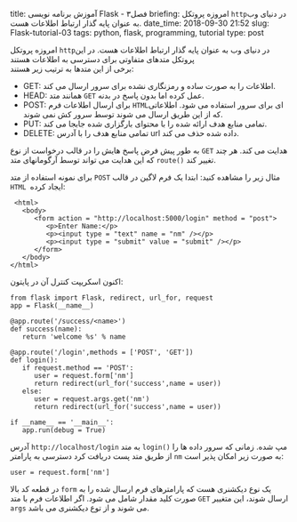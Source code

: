 title: آموزش برنامه نویسی Flask - فصل۳
briefing: امروزه پروتکل `http`در دنیای وب به عنوان پایه گذار ارتباط اطلاعات هست.
date_time: 2018-09-30 21:52
slug: Flask-tutorial-03
tags: python, flask, programming, tutorial
type: post

امروزه پروتکل `http`در دنیای وب به عنوان پایه گذار ارتباط اطلاعات هست. در این پروتکل متدهای متفاوتی برای دسترسی به اطلاعات هستند  
برخی از این متدها به ترتیب زیر هستند:

 * GET: اطلاعات را به صورت ساده و رمزنگاری نشده برای سرور ارسال می کند.
 * HEAD: همانند متد `GET` عمل کرده اما بدون پاسخ در بدنه.
 * POST: برای ارسال اطلاعات فرم `HTML`ای برای سرور استفاده می شود. اطلاعاتی که از این طریق ارسال می شوند توسط سرور کش نمی شوند.
 * PUT: تمامی منابع هدف ارائه شده را با محتوای بارگزاری شده جابجا می کند.
 * DELETE: تمامی منابع هدف را با آدرس url داده شده حذف می کند.
 
به طور پیش فرض پاسخ هایش را در قالب درخواست از نوع `GET` هدایت می کند. هر چند که این هدایت می تواند توسط آرگومانهای متد `route()` تغییر کند.
 
 برای نمونه استفاده از متد `POST` مثال زیر را مشاهده کنید:
 ابتدا یک فرم لاگین در قالب `HTML `ایجاد کرده:
 
     <html>
       <body>
          <form action = "http://localhost:5000/login" method = "post">
             <p>Enter Name:</p>
             <p><input type = "text" name = "nm" /></p>
             <p><input type = "submit" value = "submit" /></p>
          </form>
       </body>
    </html>

اکنون اسکریپت کنترل آن در پایتون:

    from flask import Flask, redirect, url_for, request
    app = Flask(__name__)
    
    @app.route('/success/<name>')
    def success(name):
       return 'welcome %s' % name
    
    @app.route('/login',methods = ['POST', 'GET'])
    def login():
       if request.method == 'POST':
          user = request.form['nm']
          return redirect(url_for('success',name = user))
       else:
          user = request.args.get('nm')
          return redirect(url_for('success',name = user))
    
    if __name__ == '__main__':
       app.run(debug = True)
       
آدرس `http://localhost/login` به متد `login()` مپ شده. زمانی که سرور داده ها را از طریق متد پست دریافت کرد دسترسی به پارامتر `nm` به صورت زیر امکان پذیر است:

    user = request.form['nm']

در قطعه کد بالا `form` یک نوع دیکشنری هست که پارامترهای فرم ارسال شده را به صورت کلید مقدار شامل می شود. اگر اطلاعات فرم با متد `GET‍` ارسال شوند، این متغییر `args` می شوند و از توع دیکشنری می باشد.